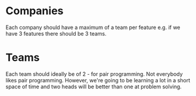 # Companies

Each company should have a maximum of a team per feature e.g. if we have 3 features
there should be 3 teams.

# Teams

Each team should ideally be of 2 - for pair programming. Not everybody likes
pair programming. However, we're going to be learning a lot in a short space of
time and two heads will be better than one at problem solving.
